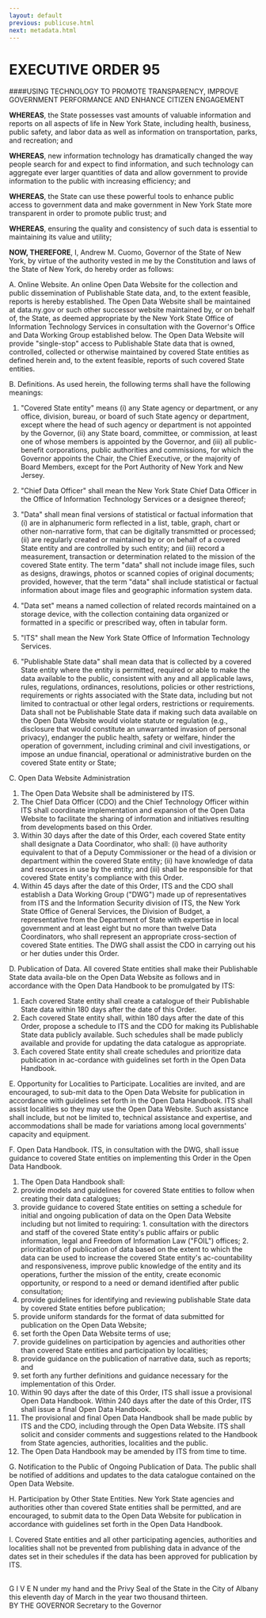 ```yaml
---
layout: default
previous: publicuse.html
next: metadata.html
---
```



EXECUTIVE ORDER 95
=========

####USING TECHNOLOGY TO PROMOTE TRANSPARENCY, IMPROVE GOVERNMENT PERFORMANCE AND ENHANCE CITIZEN ENGAGEMENT

**WHEREAS**, the State possesses vast amounts of valuable information and reports on all aspects of life in New York State, including health, business, public safety, and labor data as well as information on transportation, parks, and recreation; and
 
**WHEREAS**, new information technology has dramatically changed the way people search for and expect to find information, and such technology can aggregate ever larger quantities of data and allow government to provide information to the public with increasing efficiency; and    
 
**WHEREAS**, the State can use these powerful tools to enhance public access to government data and make government in New York State more transparent in order to promote public trust; and
 
**WHEREAS**, ensuring the quality and consistency of such data is essential to maintaining its value and utility; 
  
**NOW, THEREFORE**, I, Andrew M. Cuomo, Governor of the State of New York, by virtue of the authority vested in me by the Constitution and laws of the State of New York, do hereby order as follows:
 
A. Online Website.  An online Open Data Website for the collection and public dissemination of Publishable State data, and, to the extent feasible, reports is hereby established. The Open Data Website shall be maintained at data.ny.gov or such other successor website maintained by, or on behalf of, the State, as deemed appropriate by the New York State Office of Information Technology Services in consultation with the Governor's Office and Data Working Group established below.  The Open Data Website will provide "single-stop" access to Publishable State data that is owned, controlled, collected or otherwise maintained by covered State entities as defined herein and, to the extent feasible, reports of such covered State entities.  
 
B. Definitions.  As used herein, the following terms shall have the following meanings:
 
1. "Covered State entity" means (i) any State agency or department, or any office, division, bureau, or board of such State agency or department, except where the head of such agency or department is not appointed by the Governor, (ii) any State board, committee, or commission, at least one of whose members is appointed by the Governor, and (iii) all public-benefit corporations, public authorities and commissions, for which the Governor appoints the Chair, the Chief Executive, or the majority of Board Members, except for the Port Authority of New York and New Jersey.

2. "Chief Data Officer" shall mean the New York State Chief Data Officer in the Office of Information Technology Services or a designee thereof;  
 
3. "Data" shall mean final versions of statistical or factual information that (i) are in alphanumeric form reflected in a list, table, graph, chart or other non-narrative form, that can be digitally transmitted or processed; (ii) are regularly created or maintained by or on behalf of a covered State entity and are controlled by such entity; and (iii) record a measurement, transaction or determination related to the mission of the covered State entity.  The term "data" shall not include image files, such as designs, drawings, photos or scanned copies of original documents; provided, however, that the term "data" shall include statistical or factual information about image files and geographic information system data.    
 
4. "Data set" means a named collection of related records maintained on a storage device, with the collection containing data organized or formatted in a specific or prescribed way, often in tabular form. 
 
5. "ITS" shall mean the New York State Office of Information Technology Services.
 
6. "Publishable State data" shall mean data that is collected by a covered State entity where the entity is permitted, required or able to make the data available to the public, consistent with any and all applicable laws, rules, regulations, ordinances, resolutions, policies or other restrictions, requirements or rights associated with the State data, including but not limited to contractual or other legal orders, restrictions or requirements.  Data shall not be Publishable State data if making such data available on the Open Data Website would violate statute or regulation (e.g., disclosure that would constitute an unwarranted invasion of personal privacy), endanger the public health, safety or welfare, hinder the operation of government, including criminal and civil investigations, or impose an undue financial, operational or administrative burden on the covered State entity or State;   
 
C.  Open Data Website Administration

1. The Open Data Website shall be administered by ITS.
2. The Chief Data Officer (CDO) and the Chief Technology Officer within ITS shall coordinate implementation and expansion of the Open Data Website to facilitate the sharing of information and initiatives resulting from developments based on this Order. 
3. Within 30 days after the date of this Order, each covered State entity shall designate a Data Coordinator, who shall: (i) have authority equivalent to that of a Deputy Commissioner or the head of a division or department within the covered State entity; (ii) have knowledge of data and resources in use by the entity; and (iii) shall be responsible for that covered State entity's compliance with this Order.
4. Within 45 days after the date of this Order, ITS and the CDO shall establish a Data Working Group ("DWG") made up of representatives from ITS and the Information Security division of ITS, the New York State Office of General Services, the Division of Budget, a representative from the Department of State with expertise in local government and at least eight but no more than twelve Data Coordinators, who shall represent an appropriate cross-section of covered State entities.  The DWG shall assist the CDO in carrying out his or her duties under this Order.


D.  Publication of Data.  All covered State entities shall make their Publishable State data availa-ble on the Open Data Website as follows and in accordance with the Open Data Handbook to be promulgated by ITS: 

1. Each covered State entity shall create a catalogue of their Publishable State data within 180 days after the date of this Order.  
2. Each covered State entity shall, within 180 days after the date of this Order, propose a schedule to ITS and the CDO for making its Publishable State data publicly available.  Such schedules shall be made publicly available and provide for updating the data catalogue as appropriate.
3. Each covered State entity shall create schedules and prioritize data publication in ac-cordance with guidelines set forth in the Open Data Handbook.
 
E.  Opportunity for Localities to Participate.  Localities are invited, and are encouraged, to sub-mit data to the Open Data Website for publication in accordance with guidelines set forth in the Open Data Handbook.  ITS shall assist localities so they may use the Open Data Website.  Such assistance shall include, but not be limited to, technical assistance and expertise, and accommodations shall be made for variations among local governments' capacity and equipment. 
 
F.  Open Data Handbook.  ITS, in consultation with the DWG, shall issue guidance to covered State entities on implementing this Order in the Open Data Handbook.  
 
1.	The Open Data Handbook shall: 
  1.	provide models and guidelines for covered State entities to follow when creating their data catalogues;
  2.	provide guidance to covered State entities on setting a schedule for initial and ongoing publication of data on the Open Data Website including but not limited to requiring: 
      1.	consultation with the directors and staff of the covered State entity's public affairs or public information, legal and Freedom of Information Law ("FOIL") offices; 
      2.	prioritization of publication of data based on the extent to which the data can be used to increase the covered State entity's ac-countability and responsiveness, improve public knowledge of the entity and its operations, further the mission of the entity, create economic opportunity, or respond to a need or demand identified after public consultation;
  3.	provide guidelines for identifying and reviewing publishable State data by covered State entities before publication;
  4.	provide uniform standards for the format of data submitted for publication on the Open Data Website;
  5.	set forth the Open Data Website terms of use;
  6.	provide guidelines on participation by agencies and authorities other than covered State entities and participation by localities;
  7.	provide guidance on the publication of narrative data, such as reports; and
  8.	set forth any further definitions and guidance necessary for the implementation of this Order.
2.	Within 90 days after the date of this Order, ITS shall issue a provisional Open Data Handbook.  Within 240 days after the date of this Order, ITS shall issue a final Open Data Handbook. 
3.	The provisional and final Open Data Handbook shall be made public by ITS and the CDO, including through the Open Data Website.  ITS shall solicit and consider comments and suggestions related to the Handbook from State agencies, authorities, localities and the public.
4.	The Open Data Handbook may be amended by ITS from time to time. 
 
G.  Notification to the Public of Ongoing Publication of Data.  The public shall be notified of additions and updates to the data catalogue contained on the Open Data Website. 
 
H.  Participation by Other State Entities.  New York State agencies and authorities other than covered State entities shall be permitted, and are encouraged, to submit data to the Open Data Website for publication in accordance with guidelines set forth in the Open Data Handbook.  
 
I.  Covered State entities and all other participating agencies, authorities and localities shall not be prevented from publishing data in advance of the dates set in their schedules if the data has been approved for publication by ITS.

<br />
G I V E N under my hand and the Privy Seal of the State in the City of Albany this eleventh day of March in the year two thousand thirteen.

<br />
BY THE GOVERNOR
Secretary to the Governor
